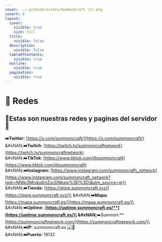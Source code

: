 ```yaml
---
cover: ../.gitbook/assets/SummonCraft (2).png
coverY: 0
layout:
  cover:
    visible: true
    size: full
  title:
    visible: false
  description:
    visible: false
  tableOfContents:
    visible: true
  outline:
    visible: true
  pagination:
    visible: true
---
```


# 📱 Redes

## 📌Estas son nuestras redes y paginas del servidor📌

**➡️Twitter:** [https://x.com/summoncraft/](https://x.com/summoncraft/) \
&#xNAN;**➡️Twitch**: [https://twitch.tv/summoncraftnetwork](https://twitch.tv/summoncraftnetwork) \
&#xNAN;**➡️TikTok**: [https://www.tiktok.com/@summoncraft](https://www.tiktok.com/@summoncraft) \
&#xNAN;**➡️Instagram:** [https://www.instagram.com/summoncraft\_network](https://www.instagram.com/summoncraft_network?igsh=MWp3MndudmZucDNkaw%3D%3D\&utm_source=qr)\
&#xNAN;**➡️Tienda:** [https://store.summoncraft.xyz/](https://store.summoncraft.xyz/)\
&#xNAN;**➡️Mapa:** [https://mapa.summoncraft.es/](https://mapa.summoncraft.es/)\
&#xNAN;**➡️Uptime:** [**https://uptime.summoncraft.es/**](https://uptime.summoncraft.es/)\
&#xNAN;**➡️Summon:** [https://summoncraftnetwork.com/](https://summoncraftnetwork.com/)\
&#xNAN;**➡️IP:** summoncraft.es ![📡](https://discord.com/assets/630521a42e6f6024764e.svg) \
&#xNAN;**➡️Puerto:** 19132
